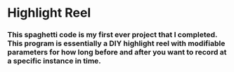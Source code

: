 # Highlight Reel

### This spaghetti code is my first ever project that I completed. This program is essentially a DIY highlight reel with modifiable parameters for how long before and after you want to record at a specific instance in time.
